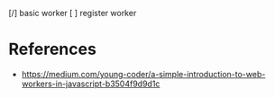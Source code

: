 [/] basic worker
[ ] register worker

# References

- https://medium.com/young-coder/a-simple-introduction-to-web-workers-in-javascript-b3504f9d9d1c
